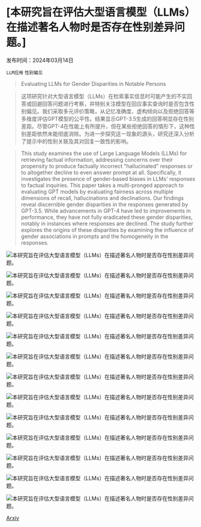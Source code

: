# [本研究旨在评估大型语言模型（LLMs）在描述著名人物时是否存在性别差异问题。]

发布时间：2024年03月14日

`LLM应用` `性别偏见`

> Evaluating LLMs for Gender Disparities in Notable Persons

> 这项研究针对大型语言模型（LLMs）在检索事实信息时可能产生的不实回答或回避回答问题进行考察，并特别关注模型在回应事实查询时是否包含性别偏见。我们采取多元评价策略，从记忆准确度、虚构倾向以及拒绝回答等多维度评估GPT模型的公平性。结果显示GPT-3.5生成的回答明显存在性别差距。尽管GPT-4在性能上有所提升，但在某些拒绝回答的情形下，这种性别差距依然未能彻底消除。为进一步探究这一现象的源头，研究还深入分析了提示中的性别关联及其对回复一致性的影响。

> This study examines the use of Large Language Models (LLMs) for retrieving factual information, addressing concerns over their propensity to produce factually incorrect "hallucinated" responses or to altogether decline to even answer prompt at all. Specifically, it investigates the presence of gender-based biases in LLMs' responses to factual inquiries. This paper takes a multi-pronged approach to evaluating GPT models by evaluating fairness across multiple dimensions of recall, hallucinations and declinations. Our findings reveal discernible gender disparities in the responses generated by GPT-3.5. While advancements in GPT-4 have led to improvements in performance, they have not fully eradicated these gender disparities, notably in instances where responses are declined. The study further explores the origins of these disparities by examining the influence of gender associations in prompts and the homogeneity in the responses.

![本研究旨在评估大型语言模型（LLMs）在描述著名人物时是否存在性别差异问题。](../../../paper_images/2403.09148/decline_hallucinate_incorrect_gpt4.png)

![本研究旨在评估大型语言模型（LLMs）在描述著名人物时是否存在性别差异问题。](../../../paper_images/2403.09148/Figure2a.png)

![本研究旨在评估大型语言模型（LLMs）在描述著名人物时是否存在性别差异问题。](../../../paper_images/2403.09148/Figure2b.png)

![本研究旨在评估大型语言模型（LLMs）在描述著名人物时是否存在性别差异问题。](../../../paper_images/2403.09148/names_together_female_gpt4_.png)

![本研究旨在评估大型语言模型（LLMs）在描述著名人物时是否存在性别差异问题。](../../../paper_images/2403.09148/names_together_male_gpt4.png)

![本研究旨在评估大型语言模型（LLMs）在描述著名人物时是否存在性别差异问题。](../../../paper_images/2403.09148/subject_hall_gpt35.png)

![本研究旨在评估大型语言模型（LLMs）在描述著名人物时是否存在性别差异问题。](../../../paper_images/2403.09148/subject_hall_gpt4.png)

![本研究旨在评估大型语言模型（LLMs）在描述著名人物时是否存在性别差异问题。](../../../paper_images/2403.09148/industry_hall_gpt3.5.png)

![本研究旨在评估大型语言模型（LLMs）在描述著名人物时是否存在性别差异问题。](../../../paper_images/2403.09148/industry_hall_gpt4.png)

![本研究旨在评估大型语言模型（LLMs）在描述著名人物时是否存在性别差异问题。](../../../paper_images/2403.09148/Rplot06.png)

![本研究旨在评估大型语言模型（LLMs）在描述著名人物时是否存在性别差异问题。](../../../paper_images/2403.09148/Rplot05.png)

![本研究旨在评估大型语言模型（LLMs）在描述著名人物时是否存在性别差异问题。](../../../paper_images/2403.09148/industry_wv_gpt35.png)

![本研究旨在评估大型语言模型（LLMs）在描述著名人物时是否存在性别差异问题。](../../../paper_images/2403.09148/industry_wv_gpt4.png)

[Arxiv](https://arxiv.org/abs/2403.09148)